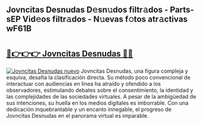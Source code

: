## Jovncitas Desnudas D𝚎sn𝚞dos filtr𝚊dos - Parts-sEP Vid𝚎os filtr𝚊dos - N𝚞evas f𝚘tos atr𝚊ctivas wF61B

# <h2><a href="http://mb1spu.tromn.icu/?c=Jovncitas+Desnudas">🔗👉👉👉 Jovncitas Desnudas 🔗🔗</a></h2>

[![Jovncitas Desnudas nuevo](https://i.imgur.com/pEAQMta.gif)](http://mb1spu.tromn.icu/?c=Jovncitas+Desnudas)
Jovncitas Desnudas, una figura compleja y esquiva, desafía la clasificación directa. Su método poco convencional de interactuar con audiencias en línea ha atraído y ofendido a los observadores, estimulando debates sobre el consentimiento, la identidad y las complejidades de las sociedades virtuales. A pesar de la ambigüedad de sus intenciones, su huella en los medios digitales es imborrable. Con una dedicación inquebrantable y un encanto innegable, el progreso de Jovncitas Desnudas en el panorama virtual es imparable.
